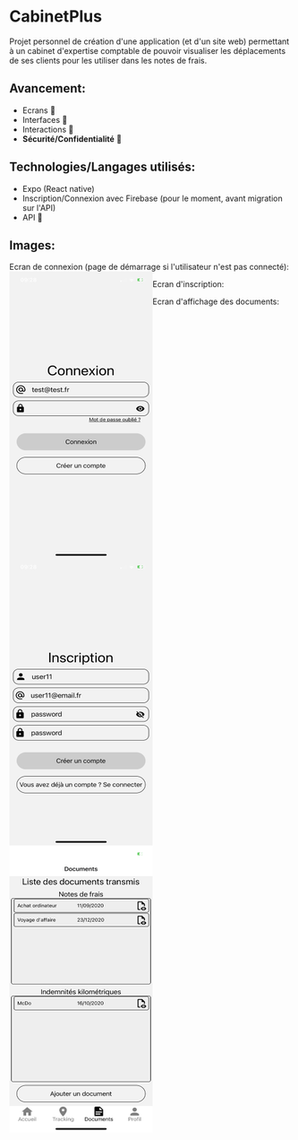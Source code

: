 # CabinetPlus
Projet personnel de création d'une application (et d'un site web) permettant à un cabinet d'expertise comptable de pouvoir visualiser les déplacements de ses clients pour les utiliser dans les notes de frais.

## Avancement:   
* Ecrans :construction:  
* Interfaces :construction:  
* Interactions :construction:  
* **Sécurité/Confidentialité** :construction:  

## Technologies/Langages utilisés:  
* Expo (React native)   
* Inscription/Connexion avec Firebase (pour le moment, avant migration sur l'API)
* API :construction:

## Images:
Ecran de connexion (page de démarrage si l'utilisateur n'est pas connecté):
<a href="url"><img src="githubImages/login.PNG" align="left" height="512" width="256" ></a>

Ecran d'inscription:
<a href="url"><img src="githubImages/registerViewPassword.PNG" align="left" height="512" width="256" ></a>

Ecran d'affichage des documents:
<a href="url"><img src="githubImages/documents.PNG" align="left" height="512" width="256" ></a>
